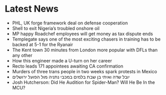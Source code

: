# Latest News
-  PHL, UK forge framework deal on defense cooperation
-  Shell to exit Nigeria’s troubled onshore oil
-  MP happy Roadchef employees will get money as tax dispute ends
-  Templegate says one of the most exciting chasers in training has to be backed at 5-1 for the Ryanair
-  The Kent town 30 minutes from London more popular with DFLs than any other
-  How this engineer made a U-turn on her career
-  Recto leads 171 appointees awaiting CA confirmation
-  Murders of three trans people in two weeks spark protests in Mexico
-  יובל שדה ואיתי בן שבת בלמים במכבי נתניה מול הפועל ירושלים
-  Josh Hutcherson: Did He Audition for Spider-Man? Will He Be In the MCU?
